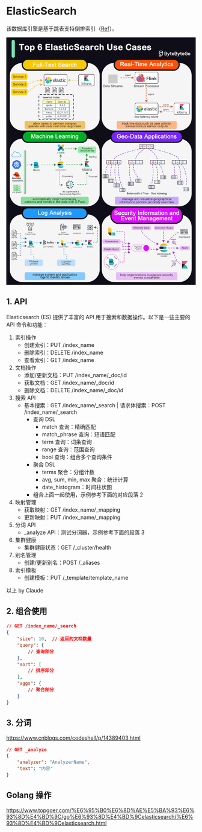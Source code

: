 # ElasticSearch
该数据库引擎是基于跳表支持倒排索引（[Ref](https://stackoverflow.com/a/43203339/6481829)）。  

![](./ElasticSearch%20Usage%20Case.gif)  

## 1. API
Elasticsearch (ES) 提供了丰富的 API 用于搜索和数据操作。以下是一些主要的 API 命令和功能：
1. 索引操作
   - 创建索引：PUT /index_name
   - 删除索引：DELETE /index_name
   - 查看索引：GET /index_name
2. 文档操作
   - 添加/更新文档：PUT /index_name/_doc/id
   - 获取文档：GET /index_name/_doc/id
   - 删除文档：DELETE /index_name/_doc/id
3. 搜索 API
   - 基本搜索：GET /index_name/_search | 请求体搜索：POST /index_name/_search
     - 查询 DSL
       - match 查询：精确匹配
       - match_phrase 查询：短语匹配
       - term 查询：词条查询
       - range 查询：范围查询
       - bool 查询：组合多个查询条件
     - 聚合 DSL
       - terms 聚合：分组计数
       - avg, sum, min, max 聚合：统计计算
       - date_histogram：时间柱状图
     - 组合上面一起使用，示例参考下面的对应段落 2
4. 映射管理
   - 获取映射：GET /index_name/_mapping
   - 更新映射：PUT /index_name/_mapping
5. 分词 API
   - _analyze API：测试分词器，示例参考下面的段落 3
6. 集群健康
   - 集群健康状态：GET /_cluster/health
7. 别名管理
   - 创建/更新别名：POST /_aliases
8. 索引模板
   - 创建模板：PUT /_template/template_name

以上 by Claude  

## 2. 组合使用
```json
// GET /index_name/_search
{
    "size": 10,  // 返回的文档数量
    "query": {
        // 查询部分
    },
    "sort": [
        // 排序部分
    ],
    "aggs": {
        // 聚合部分
    }
}
```

## 3. 分词
https://www.cnblogs.com/codeshell/p/14389403.html  
```json
// GET _analyze
{
    "analyzer": "AnalyzerName",
    "text": "内容"
}
```

## Golang 操作
https://www.topgoer.com/%E6%95%B0%E6%8D%AE%E5%BA%93%E6%93%8D%E4%BD%9C/go%E6%93%8D%E4%BD%9Celasticsearch/%E6%93%8D%E4%BD%9Celasticsearch.html  

